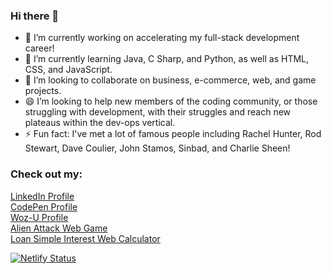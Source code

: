 ### Hi there 👋

- 🔭 I’m currently working on accelerating my full-stack development career!
- 🌱 I’m currently learning Java, C Sharp, and Python, as well as HTML, CSS, and JavaScript.
- 👯 I’m looking to collaborate on business, e-commerce, web, and game projects.
- 😄 I’m looking to help new members of the coding community, or those struggling with development, with their struggles and reach new plateaus within the dev-ops vertical.
- ⚡ Fun fact: I've met a lot of famous people including Rachel Hunter, Rod Stewart, Dave Coulier, John Stamos, Sinbad, and Charlie Sheen!

### Check out my: <br/>
[LinkedIn Profile](https://www.linkedin.com/in/robertemarchetti/) <br/>
[CodePen Profile](https://codepen.io/Handl3IT) <br/>
[Woz-U Profile](https://apprenticenow.exeterlms.com/user/cOd3r-Handl3IT) <br/>
[Alien Attack Web Game](https://alienattackweb.netlify.app/) <br/>
[Loan Simple Interest Web Calculator](https://cod3r-handl3it.github.io/vftvk-Simple-Interest-Calculator/) <br/>

<!--
**cOd3r-Handl3IT/cOd3r-Handl3IT** is a ✨ _special_ ✨ repository because its `README.md` (this file) appears on your GitHub profile.

Here are some ideas to get you started:

- 🔭 I’m currently working on ...
- 🌱 I’m currently learning ...
- 👯 I’m looking to collaborate on ...
- 🤔 I’m looking for help with ...
- 💬 Ask me about ...
- 📫 How to reach me: ...
- 😄 Pronouns: ...
- ⚡ Fun fact: ...
-->
[![Netlify Status](https://api.netlify.com/api/v1/badges/89c1e5fa-91e1-4a8b-9d6d-19b71ca17892/deploy-status)](https://app.netlify.com/sites/alienattackweb/deploys)
